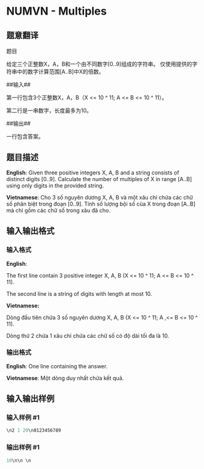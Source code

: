# NUMVN - Multiples

## 题意翻译

 题目

给定三个正整数X，A，B和一个由不同数字[0..9]组成的字符串。 仅使用提供的字符串中的数字计算范围[A..B]中X的倍数。

##输入##

第一行包含3个正整数X，A，B（X <= 10 ^ 11; A <= B <= 10 ^ 11）。

第二行是一串数字，长度最多为10。

##输出##

一行包含答案。

## 题目描述

**English**: Given three positive integers X, A, B and a string consists of distinct digits \[0..9\]. Calculate the number of multiples of X in range \[A..B\] using only digits in the provided string.

**Vietnamese**: Cho 3 số nguyên dương X, A, B và một xâu chỉ chứa các chữ số phân biệt trong đoạn \[0..9\]. Tính số lượng bội số của X trong đoạn \[A..B\] mà chỉ gồm các chữ số trong xâu đã cho.

## 输入输出格式

### 输入格式

**English**:

The first line contain 3 positive integer X, A, B (X <= 10 ^ 11; A <= B <= 10 ^ 11).

The second line is a string of digits with length at most 10.

**Vietnamese:**

Dòng đầu tiên chứa 3 số nguyên dương X, A, B (X <= 10 ^ 11; A ,<= B <= 10 ^ 11).

Dòng thứ 2 chứa 1 xâu chỉ chứa các chữ số có độ dài tối đa là 10.

### 输出格式

**English**: One line containing the answer.

**Vietnamese**: Một dòng duy nhất chứa kết quả.

## 输入输出样例

### 输入样例 #1

```cpp
\n2 1 20\n0123456789
```


### 输出样例 #1

```cpp
10\n\n \n
```


